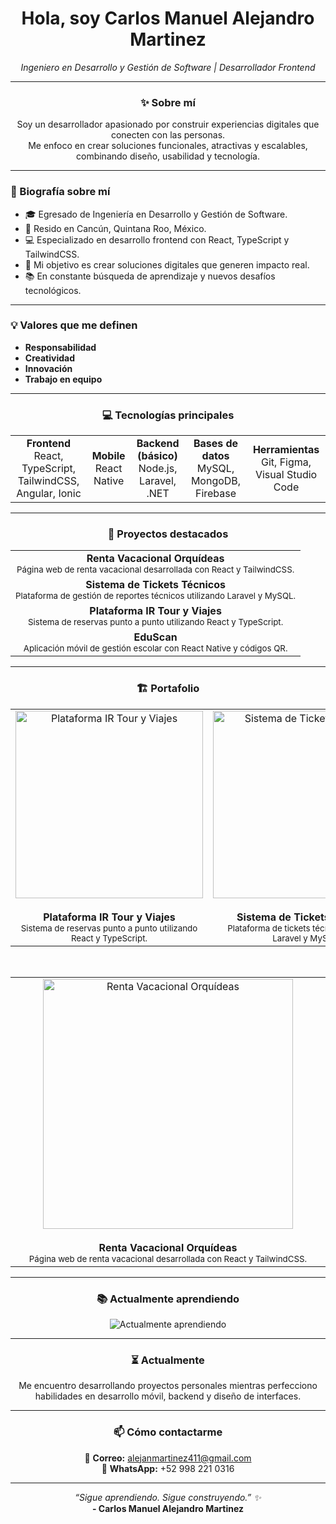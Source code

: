 <h1 align="center">Hola, soy Carlos Manuel Alejandro Martinez</h1>
<p align="center"><em>Ingeniero en Desarrollo y Gestión de Software | Desarrollador Frontend</em></p>

---

<div align="center">

### ✨ Sobre mí

Soy un desarrollador apasionado por construir experiencias digitales que conecten con las personas.  
Me enfoco en crear soluciones funcionales, atractivas y escalables, combinando diseño, usabilidad y tecnología.

---

<div align="left">

### 📜 Biografía sobre mí

- 🎓 Egresado de Ingeniería en Desarrollo y Gestión de Software.
- 📍 Resido en Cancún, Quintana Roo, México.
- 💻 Especializado en desarrollo frontend con React, TypeScript y TailwindCSS.
- 🎯 Mi objetivo es crear soluciones digitales que generen impacto real.
- 📚 En constante búsqueda de aprendizaje y nuevos desafíos tecnológicos.
</div>

---

<div align="left">

### 💡 Valores que me definen

- **Responsabilidad**
- **Creatividad**
- **Innovación**
- **Trabajo en equipo**

</div>

---

### 💻 Tecnologías principales

<table>
  <tr>
    <td align="center"><strong>Frontend</strong><br/>React, TypeScript, TailwindCSS, Angular, Ionic</td>
    <td align="center"><strong>Mobile</strong><br/>React Native</td>
    <td align="center"><strong>Backend (básico)</strong><br/>Node.js, Laravel, .NET</td>
    <td align="center"><strong>Bases de datos</strong><br/>MySQL, MongoDB, Firebase</td>
    <td align="center"><strong>Herramientas</strong><br/>Git, Figma, Visual Studio Code</td>
  </tr>
</table>

---

### 🚀 Proyectos destacados

<table>
  <tr>
    <td align="center"><strong>Renta Vacacional Orquídeas</strong><br/><sub>Página web de renta vacacional desarrollada con React y TailwindCSS.</sub></td>
  </tr>
  <tr>
    <td align="center"><strong>Sistema de Tickets Técnicos</strong><br/><sub>Plataforma de gestión de reportes técnicos utilizando Laravel y MySQL.</sub></td>
  </tr>
  <tr>
    <td align="center"><strong>Plataforma IR Tour y Viajes</strong><br/><sub>Sistema de reservas punto a punto utilizando React y TypeScript.</sub></td>
  </tr>
  <tr>
    <td align="center"><strong>EduScan</strong><br/><sub>Aplicación móvil de gestión escolar con React Native y códigos QR.</sub></td>
  </tr>
</table>

---

### 🏗️ Portafolio

<table>
  <tr>
    <td align="center" width="45%" valign="top">
      <img src="https://live.staticflickr.com/65535/54483862855_6d90d5c1ce.jpg" alt="Plataforma IR Tour y Viajes" width="300" />
      <br/><br/>
      <strong>Plataforma IR Tour y Viajes</strong>
      <br/>
      <sub>Sistema de reservas punto a punto utilizando React y TypeScript.</sub>
    </td>
    <td align="center" width="45%" valign="top">
      <img src="https://live.staticflickr.com/65535/54483725494_5b545d09ee_z.jpg" alt="Sistema de Tickets Técnicos" width="300" />
      <br/><br/>
      <strong>Sistema de Tickets Técnicos</strong>
      <br/>
      <sub>Plataforma de tickets técnicos utilizando Laravel y MySQL.</sub>
    </td>
  </tr>
</table>

<br/>

<table>
  <tr>
    <td align="center" width="90%" valign="top">
      <img src="[https://live.staticflickr.com/65535/54483782013_2e9fce3f83_z.jpg](https://live.staticflickr.com/65535/54533206557_82bcf75427_z.jpg)" alt="Renta Vacacional Orquídeas" width="400" />
      <br/><br/>
      <strong>Renta Vacacional Orquídeas</strong>
      <br/>
      <sub>Página web de renta vacacional desarrollada con React y TailwindCSS.</sub>
    </td>
  </tr>
</table>

---

### 📚 Actualmente aprendiendo

<p align="center">
  <img src="https://readme-typing-svg.herokuapp.com?font=Fira+Code&weight=500&size=22&pause=1200&color=00BFFF&center=true&vCenter=true&width=500&height=60&lines=Aprendiendo...+Node.js;Aprendiendo...+MongoDB;Aprendiendo...+Diseño+UI%2FUX;Aprendiendo...+Animaciones+en+React+Native" alt="Actualmente aprendiendo" />
</p>

---

### ⏳ Actualmente

Me encuentro desarrollando proyectos personales mientras perfecciono habilidades en desarrollo móvil, backend y diseño de interfaces.

---

### 📫 Cómo contactarme

📧 **Correo:** alejanmartinez411@gmail.com  
📱 **WhatsApp:** +52 998 221 0316

---

<p align="center">
  <em>“Sigue aprendiendo. Sigue construyendo.” ✨</em> <br/>
  <strong>- Carlos Manuel Alejandro Martinez</strong>
</p>

</div>
